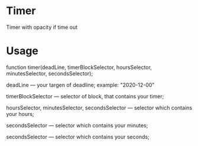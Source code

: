 # Timer
Timer with opacity if time out

# Usage
function timer(deadLine, timerBlockSelector, hoursSelector, minutesSelector, secondsSelector);

deadLine — your targen of deadline; example: "2020-12-00"

timerBlockSelector — selector of block, that contains your timer;

hoursSelector, minutesSelector, secondsSelector — selector which contains your hours;

secondsSelector — selector which contains your minutes;

secondsSelector — selector which contains your seconds;
